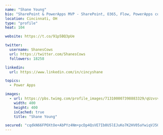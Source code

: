 ```yaml
---
name: "Shane Young"
bio: "SharePoint & PowerApps MVP - SharePoint, O365, Flow, PowerApps consulting? @PowerApps911 | Pure Snark? You found it."
location: Cincinnati, OH
type: "profile"
heat: 104

website: https://t.co/91p5BQ3pUe

twitter:
  username: ShanesCows
  url: https://twitter.com/ShanesCows
  followers: 18258

linkedin:
  url: https://www.linkedin.com/in/cincyshane

topics:
  - Power Apps

images:
  - url: https://pbs.twimg.com/profile_images/713100007398883329/qUzvsvQ3_400x400.jpg
    width: 400
    height: 400
    isCached: true
    title: "Shane Young"

secured: "cqdkN66FPOXtOe+AbPYz4Nm+pcDp4QsVE7Ib0U5lEJuKo7K2HV05aYwiqVJ5Qxji4OrMVssbkFuahg8blj1SFOoI13ZXPIZXwYvALzAXsoaNkrhnKHKypiNQTM3vsSzu/pwBrP0+NUNLKEWU0XjA+2sg++DXM+WSaUuSqKzE6AxlXFf6+ZxVlWuNI21S8fyBBEi4IB1a+znQsPgvCnLdiCI25kPaesXvFWYiOQ7H7LovcKnjeBLJ6F9yFbx33/IGQzwBZcbolZL3ViYuXJCdjDafbw8AtsuP9KrobJgcmn+GqSxgmk2B0SFDx1zUxMpE3AyYITeX2JMG2IOofHkDi89+LhRqWNoE4A1DEgJpeIsV16ZBLr/IHK6Wfyo8VNfzQkdp7snreQ6Zgp6gLZ1p0ggxWhjvw3hLDMdKPprrhJg=;ZkDx/bLIFDW2UpwMUPQU4g=="
---
```


